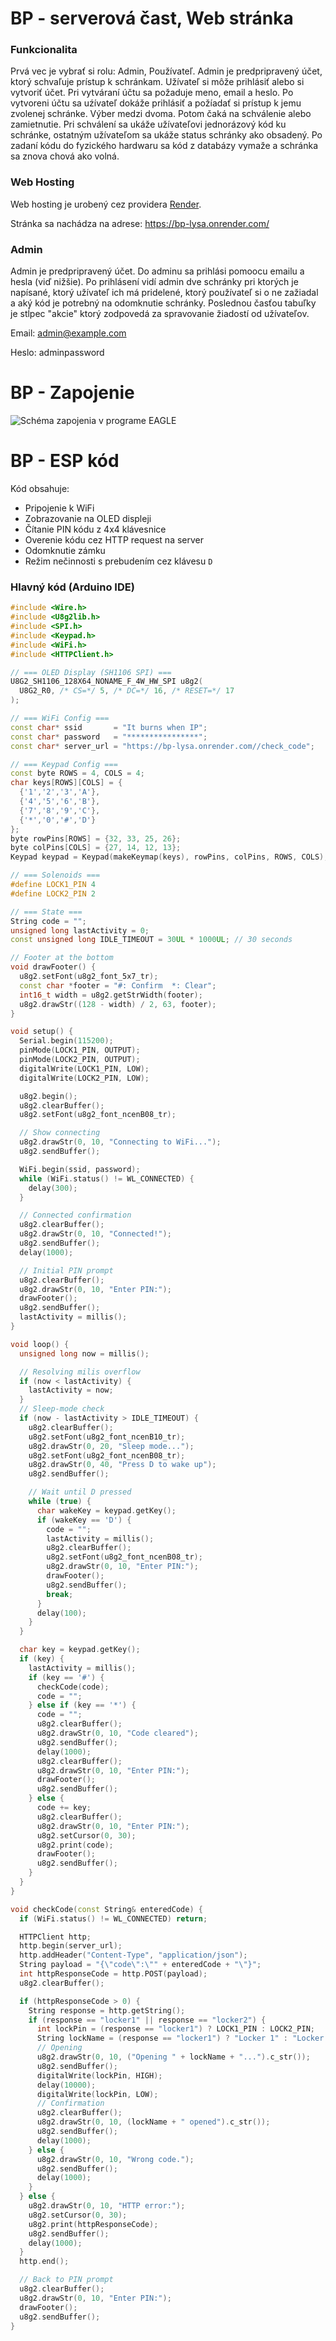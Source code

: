 # BP - serverová čast, Web stránka

### Funkcionalita

Prvá vec je vybrať si rolu: Admin, Používateľ. Admin je predpripravený účet, ktorý schvaľuje prístup k schránkam. Užívateľ si môže prihlásiť alebo si vytvoriť účet. Pri vytváraní účtu sa požaduje meno, email a heslo. Po vytvoreni účtu sa uźívateľ dokáže prihlásiť a požíadať si prístup k jemu zvolenej schránke. Výber medzi dvoma. Potom čaká na schválenie alebo zamietnutie. Pri schválení sa ukáže užívateľovi jednorázový kód ku schránke, ostatným užívateľom sa ukáže status schránky ako obsadený. Po zadaní kódu do fyzického hardwaru sa kód z databázy vymaže a schránka sa znova chová ako volná. 

### Web Hosting

Web hosting je urobený cez providera [Render](https://render.com/). 

Stránka sa nachádza na adrese: https://bp-lysa.onrender.com/

### Admin

Admin je predpripravený účet. Do adminu sa prihlási pomoocu emailu a hesla (viď nižšie). Po prihlásení vidí admin dve schránky pri ktorých je napísané, ktorý užívateľ ich má pridelené, ktorý používateľ si o ne zažiadal a aký kód je potrebný na odomknutie schránky. Poslednou časťou tabuľky je stĺpec "akcie" ktorý zodpovedá za spravovanie žiadostí od užívateľov. 

Email: admin@example.com

Heslo: adminpassword


# BP - Zapojenie
![Schéma zapojenia v programe EAGLE](zapojenie.png)


# BP - ESP kód

Kód obsahuje: 
- Pripojenie k WiFi
- Zobrazovanie na OLED displeji
- Čítanie PIN kódu z 4x4 klávesnice
- Overenie kódu cez HTTP request na server
- Odomknutie zámku
- Režim nečinnosti s prebudením cez klávesu `D`

### Hlavný kód (Arduino IDE)

```cpp
#include <Wire.h>
#include <U8g2lib.h>
#include <SPI.h>
#include <Keypad.h>
#include <WiFi.h>
#include <HTTPClient.h>

// === OLED Display (SH1106 SPI) ===
U8G2_SH1106_128X64_NONAME_F_4W_HW_SPI u8g2(
  U8G2_R0, /* CS=*/ 5, /* DC=*/ 16, /* RESET=*/ 17
);

// === WiFi Config ===
const char* ssid       = "It burns when IP";
const char* password   = "****************";
const char* server_url = "https://bp-lysa.onrender.com//check_code";

// === Keypad Config ===
const byte ROWS = 4, COLS = 4;
char keys[ROWS][COLS] = {
  {'1','2','3','A'},
  {'4','5','6','B'},
  {'7','8','9','C'},
  {'*','0','#','D'}
};
byte rowPins[ROWS] = {32, 33, 25, 26};
byte colPins[COLS] = {27, 14, 12, 13};
Keypad keypad = Keypad(makeKeymap(keys), rowPins, colPins, ROWS, COLS);

// === Solenoids ===
#define LOCK1_PIN 4
#define LOCK2_PIN 2

// === State ===
String code = "";
unsigned long lastActivity = 0;
const unsigned long IDLE_TIMEOUT = 30UL * 1000UL; // 30 seconds

// Footer at the bottom
void drawFooter() {
  u8g2.setFont(u8g2_font_5x7_tr);
  const char *footer = "#: Confirm  *: Clear";
  int16_t width = u8g2.getStrWidth(footer);
  u8g2.drawStr((128 - width) / 2, 63, footer);
}

void setup() {
  Serial.begin(115200);
  pinMode(LOCK1_PIN, OUTPUT);
  pinMode(LOCK2_PIN, OUTPUT);
  digitalWrite(LOCK1_PIN, LOW);
  digitalWrite(LOCK2_PIN, LOW);

  u8g2.begin();
  u8g2.clearBuffer();
  u8g2.setFont(u8g2_font_ncenB08_tr);

  // Show connecting
  u8g2.drawStr(0, 10, "Connecting to WiFi...");
  u8g2.sendBuffer();

  WiFi.begin(ssid, password);
  while (WiFi.status() != WL_CONNECTED) {
    delay(300);
  }

  // Connected confirmation
  u8g2.clearBuffer();
  u8g2.drawStr(0, 10, "Connected!");
  u8g2.sendBuffer();
  delay(1000);

  // Initial PIN prompt
  u8g2.clearBuffer();
  u8g2.drawStr(0, 10, "Enter PIN:");
  drawFooter();
  u8g2.sendBuffer();
  lastActivity = millis();
}

void loop() {
  unsigned long now = millis();

  // Resolving milis overflow
  if (now < lastActivity) {
    lastActivity = now;
  }
  // Sleep-mode check
  if (now - lastActivity > IDLE_TIMEOUT) {
    u8g2.clearBuffer();
    u8g2.setFont(u8g2_font_ncenB10_tr);
    u8g2.drawStr(0, 20, "Sleep mode...");
    u8g2.setFont(u8g2_font_ncenB08_tr);
    u8g2.drawStr(0, 40, "Press D to wake up");
    u8g2.sendBuffer();

    // Wait until D pressed
    while (true) {
      char wakeKey = keypad.getKey();
      if (wakeKey == 'D') {
        code = "";
        lastActivity = millis();
        u8g2.clearBuffer();
        u8g2.setFont(u8g2_font_ncenB08_tr);
        u8g2.drawStr(0, 10, "Enter PIN:");
        drawFooter();
        u8g2.sendBuffer();
        break;
      }
      delay(100);
    }
  }

  char key = keypad.getKey();
  if (key) {
    lastActivity = millis();
    if (key == '#') {
      checkCode(code);
      code = "";
    } else if (key == '*') {
      code = "";
      u8g2.clearBuffer();
      u8g2.drawStr(0, 10, "Code cleared");
      u8g2.sendBuffer();
      delay(1000);
      u8g2.clearBuffer();
      u8g2.drawStr(0, 10, "Enter PIN:");
      drawFooter();
      u8g2.sendBuffer();
    } else {
      code += key;
      u8g2.clearBuffer();
      u8g2.drawStr(0, 10, "Enter PIN:");
      u8g2.setCursor(0, 30);
      u8g2.print(code);
      drawFooter();
      u8g2.sendBuffer();
    }
  }
}

void checkCode(const String& enteredCode) {
  if (WiFi.status() != WL_CONNECTED) return;

  HTTPClient http;
  http.begin(server_url);
  http.addHeader("Content-Type", "application/json");
  String payload = "{\"code\":\"" + enteredCode + "\"}";
  int httpResponseCode = http.POST(payload);
  u8g2.clearBuffer();

  if (httpResponseCode > 0) {
    String response = http.getString();
    if (response == "locker1" || response == "locker2") {
      int lockPin = (response == "locker1") ? LOCK1_PIN : LOCK2_PIN;
      String lockName = (response == "locker1") ? "Locker 1" : "Locker 2";
      // Opening
      u8g2.drawStr(0, 10, ("Opening " + lockName + "...").c_str());
      u8g2.sendBuffer();
      digitalWrite(lockPin, HIGH);
      delay(10000);
      digitalWrite(lockPin, LOW);
      // Confirmation
      u8g2.clearBuffer();
      u8g2.drawStr(0, 10, (lockName + " opened").c_str());
      u8g2.sendBuffer();
      delay(1000);
    } else {
      u8g2.drawStr(0, 10, "Wrong code.");
      u8g2.sendBuffer();
      delay(1000);
    }
  } else {
    u8g2.drawStr(0, 10, "HTTP error:");
    u8g2.setCursor(0, 30);
    u8g2.print(httpResponseCode);
    u8g2.sendBuffer();
    delay(1000);
  }
  http.end();

  // Back to PIN prompt
  u8g2.clearBuffer();
  u8g2.drawStr(0, 10, "Enter PIN:");
  drawFooter();
  u8g2.sendBuffer();
}